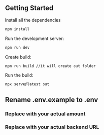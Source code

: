 ## Getting Started

Install all the dependencies

```bash
npm install
```

Run the development server:

```bash
npm run dev
```

Create build:

```bash
npm run build //it will create out folder
```

Run the build:

```bash
npx serve@latest out
```

## Rename .env.example to .env
### Replace <Per minute fare amount> with your actual amount
### Replace <Your backendend URL> with your actual backend URL

